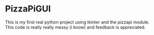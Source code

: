 # PizzaPiGUI
This is my first real python project using tkinter and the pizzapi module. This code is really really messy (i know) and feedback is appreciated.
